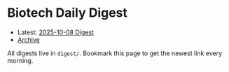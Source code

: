 # Biotech Daily Digest

- Latest: [2025-10-08 Digest](digest/2025-10-08.md)
- [Archive](archive.md)

All digests live in `digest/`. Bookmark this page to get the newest link every morning.
